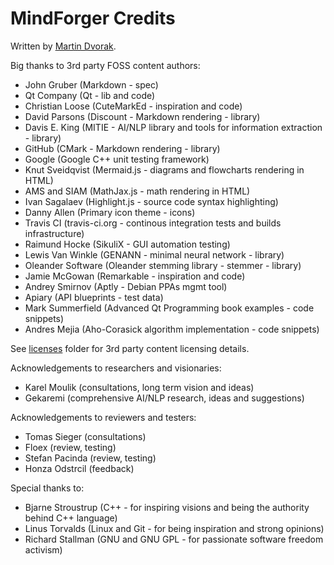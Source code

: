 # MindForger Credits

Written by [Martin Dvorak](http://me.mindforger.com).

Big thanks to 3rd party FOSS content authors:

* John Gruber (Markdown - spec)
* Qt Company (Qt - lib and code)
* Christian Loose (CuteMarkEd - inspiration and code)
* David Parsons (Discount - Markdown rendering - library)
* Davis E. King (MITIE - AI/NLP library and tools for information extraction - library)
* GitHub (CMark - Markdown rendering - library)
* Google (Google C++ unit testing framework)
* Knut Sveidqvist (Mermaid.js - diagrams and flowcharts rendering in HTML)
* AMS and SIAM (MathJax.js - math rendering in HTML)
* Ivan Sagalaev (Highlight.js - source code syntax highlighting)
* Danny Allen (Primary icon theme - icons)
* Travis CI (travis-ci.org - continous integration tests and builds infrastructure)
* Raimund Hocke (SikuliX - GUI automation testing)
* Lewis Van Winkle (GENANN - minimal neural network - library)
* Oleander Software (Oleander stemming library - stemmer - library)
* Jamie McGowan (Remarkable - inspiration and code)
* Andrey Smirnov (Aptly - Debian PPAs mgmt tool)
* Apiary (API blueprints - test data)
* Mark Summerfield (Advanced Qt Programming book examples - code snippets)
* Andres Mejia (Aho-Corasick algorithm implementation - code snippets)

See [licenses](./licenses) folder for 3rd party content licensing details.

Acknowledgements to researchers and visionaries:

* Karel Moulik (consultations, long term vision and ideas)
* Gekaremi (comprehensive AI/NLP research, ideas and suggestions)

Acknowledgements to reviewers and testers:

* Tomas Sieger (consultations)
* Floex (review, testing)
* Stefan Pacinda (review, testing)
* Honza Odstrcil (feedback)

Special thanks to:

* Bjarne Stroustrup (C++ - for inspiring visions and being the authority behind C++ language)
* Linus Torvalds (Linux and Git - for being inspiration and strong opinions)
* Richard Stallman (GNU and GNU GPL - for passionate software freedom activism)
